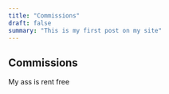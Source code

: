```yaml
---
title: "Commissions"
draft: false
summary: "This is my first post on my site"
---
```



## Commissions
My ass is rent free